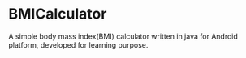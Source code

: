 # BMICalculator
A simple body mass index(BMI) calculator written in java for Android platform, developed for learning purpose.
